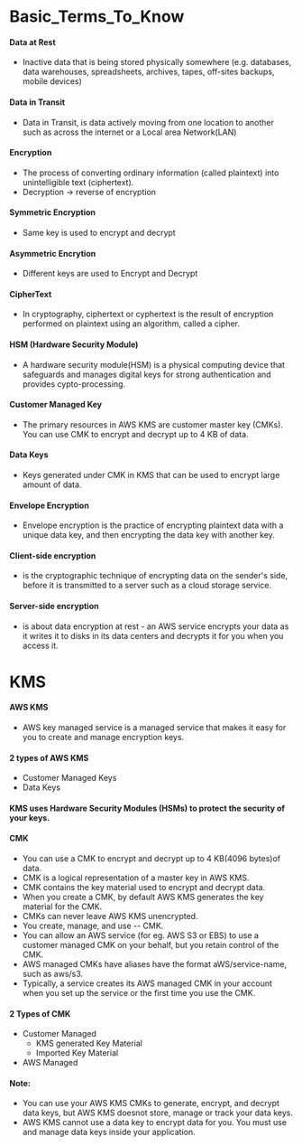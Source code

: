 # Basic_Terms_To_Know
#### Data at Rest
  * Inactive data that is being stored physically somewhere (e.g. databases, data warehouses, spreadsheets, archives, tapes, off-sites backups, mobile devices)
#### Data in Transit
  * Data in Transit, is data actively moving from one location to another such as across the internet or a Local area Network(LAN)
#### Encryption 
  * The process of converting ordinary information (called plaintext) into unintelligible text (ciphertext).
  * Decryption -> reverse of encryption 
#### Symmetric Encryption
  * Same key is used to encrypt and decrypt
#### Asymmetric Encrytion
  * Different keys are used to Encrypt and Decrypt
#### CipherText 
  * In cryptography, ciphertext or cyphertext is the result of encryption performed on plaintext using an algorithm, called a cipher.
#### HSM (Hardware Security Module)
  * A hardware security module(HSM) is a physical computing device that safeguards and manages digital keys for strong authentication and provides cypto-processing.
#### Customer Managed Key
  * The primary resources in AWS KMS are customer master key (CMKs). You can use CMK to encrypt and decrypt up to 4 KB of data. 
#### Data Keys
  * Keys generated under CMK in KMS that can be used to encrypt large amount of data.
#### Envelope Encryption
  * Envelope encryption is the practice of encrypting plaintext data with a unique data key, and then encrypting the data key with another key.
#### Client-side encryption 
  * is the cryptographic  technique of encrypting data on the sender's side, before it is transmitted to a server such as a cloud storage service. 
#### Server-side encryption
  * is about data encryption at rest - an AWS service encrypts your data as it writes it to disks in its data centers and decrypts it for you when you access it. 
# KMS
#### AWS KMS
  * AWS key managed service is a managed service that makes it easy for you to create and manage encryption keys.
#### 2 types of AWS KMS
  * Customer Managed Keys
  * Data Keys
#### KMS uses Hardware Security Modules (HSMs) to protect the security of your keys. 
#### CMK
  * You can use a CMK to encrypt and decrypt up to 4 KB(4096 bytes)of data.
  * CMK is a logical representation of a master key in AWS KMS.
  * CMK contains the key material used to encrypt and decrypt data. 
  * When you create a CMK, by default AWS KMS generates the key material for the CMK.
  * CMKs can never leave AWS KMS unencrypted. 
  * You create, manage, and use -- CMK.
  * You can allow an AWS service (for eg. AWS S3 or EBS) to use a customer managed CMK on your behalf, but you retain control of the CMK. 
  * AWS managed CMKs have aliases have the format aWS/service-name, such as aws/s3.
  * Typically, a service creates its AWS managed CMK in your account when you set up the service or the first time you use the CMK.
#### 2 Types of CMK
  * Customer Managed
    * KMS generated Key Material 
    * Imported Key Material 
  * AWS Managed
#### Note:
  * You can use your AWS KMS CMKs to generate, encrypt, and decrypt data keys, but AWS KMS doesnot store, manage or track your data keys.
  * AWS KMS cannot use a data key to encrypt data for you. You must use and manage data keys inside your application. 

